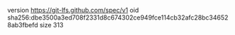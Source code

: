 version https://git-lfs.github.com/spec/v1
oid sha256:dbe3500a3ed708f2331d8c674302ce949fce114cb32afc28bc346528ab3fbefd
size 313
